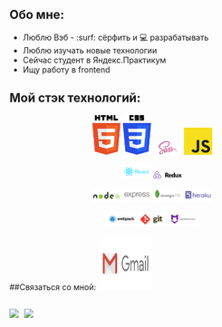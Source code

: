 ## Обо мне:
  * Люблю Вэб - :surf: сёрфить и :computer: разрабатывать
  * Люблю изучать новые технологии
  * Сейчас студент в Яндекс.Практикум
  * Ищу работу в frontend

## Мой стэк технологий:  
<p align="center" display="flex" flex-direction="column">
<img src="./img/html.svg" width="50" alt="HTML" />
<img src="./img/css.svg" width="50" alt="CSS" />
<img src="./img/sass.svg" width="50" alt="SASS" />
<img src="./img/js.svg" width="50" alt="JS" />
</p>

<p align="center" display="flex" flex-direction="column">
<img src="./img/react.svg" width="50" alt="React" />
<img src="./img/redux.svg" width="50" alt="Redux" />
</p>

<p align="center" display="flex" flex-direction="column">
<img src="./img/node.svg" width="50" alt="Node.js" />
<img src="./img/express.svg" width="50" alt="Express" />
<img src="./img/mongo.svg" width="50" alt="MongoDB" />
<img src="./img/heroku.svg" width="50" alt="Heroku" />
</p>

<p align="center" display="flex" flex-direction="column">
<img src="./img/webpack.svg" width="50" alt="Webpack" />
<img src="./img/git.svg" width="50" alt="Git" />
<img src="./img/markdown.svg" width="50" alt="Markdown" />
</p>

##Связаться со мной:
[<img src="./img/gmail.svg" width="96px" height="96px">](mailto:larikov174@gmail.com)

##
<div>
  <a href="https://github-readme-stats.vercel.app/api?username=larikov174&hide=contribs&show_icons=true&theme=react">
    <img  align="left" height="130" style="margin-right: 10px" src="https://github-readme-stats.vercel.app/api?username=larikov174&hide=contribs&show_icons=true&theme=react" />
  </a>
  <a href="https://github-readme-stats.vercel.app/api/top-langs/?username=larikov174&layout=compact&theme=react">
    <img align="left" height="130" src="https://github-readme-stats.vercel.app/api/top-langs/?username=larikov174&layout=compact&theme=react" />
  </a>
</div>

